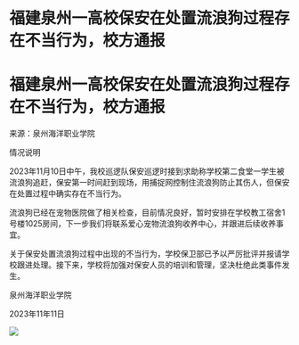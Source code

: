 # 福建泉州一高校保安在处置流浪狗过程存在不当行为，校方通报

# 福建泉州一高校保安在处置流浪狗过程存在不当行为，校方通报

来源：泉州海洋职业学院

情况说明

2023年11月10日中午，我校巡逻队保安巡逻时接到求助称学校第二食堂一学生被流浪狗追赶，保安第一时间赶到现场，用捕捉网控制住流浪狗防止其伤人，但保安在处置过程中确实存在不当行为。

流浪狗已经在宠物医院做了相关检查，目前情况良好，暂时安排在学校教工宿舍1号楼1025房间，下一步我们将联系爱心宠物流浪狗收养中心，并跟进后续收养事宜。

关于保安处置流浪狗过程中出现的不当行为，学校保卫部已予以严厉批评并报请学校跟进处理。接下来，学校将加强对保安人员的培训和管理，坚决杜绝此类事件发生。

泉州海洋职业学院

2023年11年11日

![](https://inews.gtimg.com/om_bt/OI98sAxO27Pjfkw0TWQHfwt_Ji9wPFK9Cw1RnJmHJ9JoAAA/1000)

